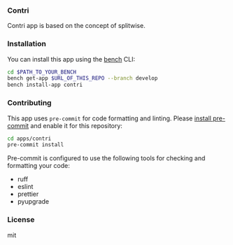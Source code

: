 ### Contri

Contri app is based on the concept of splitwise.

### Installation

You can install this app using the [bench](https://github.com/frappe/bench) CLI:

```bash
cd $PATH_TO_YOUR_BENCH
bench get-app $URL_OF_THIS_REPO --branch develop
bench install-app contri
```

### Contributing

This app uses `pre-commit` for code formatting and linting. Please [install pre-commit](https://pre-commit.com/#installation) and enable it for this repository:

```bash
cd apps/contri
pre-commit install
```

Pre-commit is configured to use the following tools for checking and formatting your code:

- ruff
- eslint
- prettier
- pyupgrade

### License

mit

